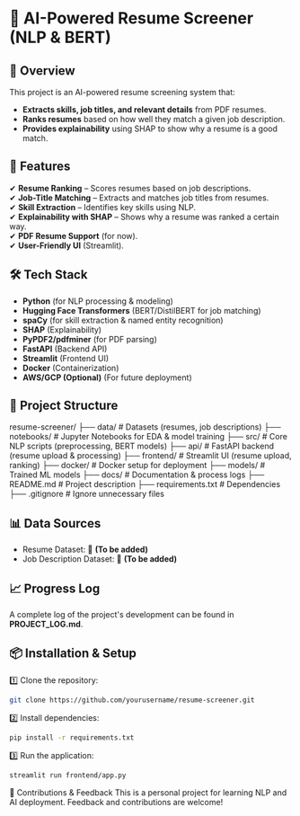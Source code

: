 # 📄 AI-Powered Resume Screener (NLP & BERT)

## 🚀 Overview
This project is an AI-powered resume screening system that:
- **Extracts skills, job titles, and relevant details** from PDF resumes.
- **Ranks resumes** based on how well they match a given job description.
- **Provides explainability** using SHAP to show why a resume is a good match.

## 🎯 Features
✔ **Resume Ranking** – Scores resumes based on job descriptions.  
✔ **Job-Title Matching** – Extracts and matches job titles from resumes.  
✔ **Skill Extraction** – Identifies key skills using NLP.  
✔ **Explainability with SHAP** – Shows why a resume was ranked a certain way.  
✔ **PDF Resume Support** (for now).  
✔ **User-Friendly UI** (Streamlit).  

## 🛠 Tech Stack
- **Python** (for NLP processing & modeling)
- **Hugging Face Transformers** (BERT/DistilBERT for job matching)
- **spaCy** (for skill extraction & named entity recognition)
- **SHAP** (Explainability)
- **PyPDF2/pdfminer** (for PDF parsing)
- **FastAPI** (Backend API)
- **Streamlit** (Frontend UI)
- **Docker** (Containerization)
- **AWS/GCP (Optional)** (For future deployment)

## 📂 Project Structure
resume-screener/ ├── data/ # Datasets (resumes, job descriptions) ├── notebooks/ # Jupyter Notebooks for EDA & model training ├── src/ # Core NLP scripts (preprocessing, BERT models) ├── api/ # FastAPI backend (resume upload & processing) ├── frontend/ # Streamlit UI (resume upload, ranking) ├── docker/ # Docker setup for deployment ├── models/ # Trained ML models ├── docs/ # Documentation & process logs ├── README.md # Project description ├── requirements.txt # Dependencies ├── .gitignore # Ignore unnecessary files

## 📊 Data Sources
- Resume Dataset: 📌 **(To be added)**
- Job Description Dataset: 📌 **(To be added)**

## 📈 Progress Log
A complete log of the project's development can be found in **PROJECT_LOG.md**.

## 📦 Installation & Setup
1️⃣ Clone the repository:
```bash
git clone https://github.com/yourusername/resume-screener.git
```
2️⃣ Install dependencies:
```bash
pip install -r requirements.txt
```

3️⃣ Run the application:
```bash
streamlit run frontend/app.py
```
🤝 Contributions & Feedback
This is a personal project for learning NLP and AI deployment. Feedback and contributions are welcome!